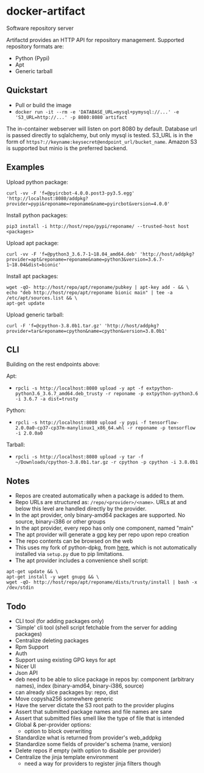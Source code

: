 
docker-artifact
===============

Software repository server

Artifactd provides an HTTP API for repository management. Supported repository formats are:

- Python (Pypi)
- Apt
- Generic tarball


Quickstart
----------

* Pull or build the image
* `docker run -it --rm -e 'DATABASE_URL=mysql+pymysql://...' -e 'S3_URL=http://...' -p 8080:8080 artifact`

The in-container webserver will listen on port 8080 by default. Database url is passed directly to sqlalchemy, but only
mysql is tested. S3_URL is in the form of `https?://keyname:keysecret@endpoint_url/bucket_name`. Amazon S3 is supported
but minio is the preferred backend.


Examples
--------

Upload python package:

`curl -vv -F 'f=@pyircbot-4.0.0.post3-py3.5.egg' 'http://localhost:8080/addpkg?provider=pypi&reponame=reponame&name=pyircbot&version=4.0.0'`


Install python packages:

`pip3 install -i http://host/repo/pypi/reponame/ --trusted-host host <packages>`


Upload apt package:

`curl -vv -F 'f=@python3_3.6.7-1~18.04_amd64.deb' 'http://host/addpkg?provider=apt&reponame=reponame&name=python3&version=3.6.7-1~18.04&dist=bionic'`


Install apt packages:

```
wget -qO- http://host/repo/apt/reponame/pubkey | apt-key add - && \
echo "deb http://host/repo/apt/reponame bionic main" | tee -a /etc/apt/sources.list && \
apt-get update
```


Upload generic tarball:

```
curl -F 'f=@cpython-3.8.0b1.tar.gz' 'http://host/addpkg?provider=tar&reponame=cpython&name=cpython&version=3.8.0b1'
```


CLI
---

Building on the rest endpoints above:

Apt:

* `rpcli -s http://localhost:8080 upload -y apt -f extpython-python3.6_3.6.7_amd64.deb_trusty -r reponame -p extpython-python3.6 -i 3.6.7 -a dist=trusty`

Python:

* `rpcli -s http://localhost:8080 upload -y pypi -f tensorflow-2.0.0a0-cp37-cp37m-manylinux1_x86_64.whl -r reponame -p tensorflow -i 2.0.0a0`

Tarball:

* `rpcli -s http://localhost:8080 upload -y tar -f ~/Downloads/cpython-3.8.0b1.tar.gz -r cpython -p cpython -i 3.8.0b1`


Notes
-----

* Repos are created automatically when a package is added to them.
* Repo URLs are structured as: `/repo/<provider>/<name>`. URLs at and below this level are handled directly by
  the provider.
* In the apt provider, only binary-amd64 packages are supported. No source, binary-i386 or other groups
* In the apt provider, every repo has only one component, named "main"
* The apt provider will generate a gpg key per repo upon repo creation
* The repo contents can be browsed on the web
* This uses my fork of python-dpkg, from [here](https://git.davepedu.com/dave/python-dpkg), which is not automatically
  installed via `setup.py` due to pip limitations.
* The apt provider includes a convenience shell script:

```
apt-get update && \
apt-get install -y wget gnupg && \
wget -qO- http://host/repo/apt/reponame/dists/trusty/install | bash -x /dev/stdin
```

Todo
----

* CLI tool (for adding packages only)
* 'Simple' cli tool (shell script fetchable from the server for adding packages)
* Centralize deleting packages
* Rpm Support
* Auth
* Support using existing GPG keys for apt
* Nicer UI
* Json API
* deb need to be able to slice package in repos by: component (arbitrary names), index (binary-amd64, binary-i386, source)
* can already slice packages by: repo, dist
* Move copysha256 somewhere generic
* Have the server dictate the S3 root path to the provider plugins
* Assert that submitted package names and file names are sane
* Assert that submitted files smell like the type of file that is intended
* Global & per-provider options:
    * option to block overwriting
* Standardize what is returned from provider's web_addpkg
* Standardize some fields of provider's schema (name, version)
* Delete repos if empty (with option to disable per provider)
* Centralize the jinja template environment
    * need a way for providers to register jinja filters though

